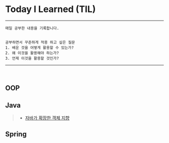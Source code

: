 # Today I Learned (TIL)
---

```
매일 공부한 내용을 기록합니다.


공부하면서 꾸준하게 적용 하고 싶은 질문
1. 배운 것을 어떻게 활용할 수 있는가?
2. 왜 이것을 활용해야 하는가?
3. 언제 이것을 활용할 것인가?

```
---
<br>

## **OOP**

## **Java**
> - [자바가 확장한 객체 지향](./2021_10/자바가_확장한_객체지향.md)


## **Spring**
